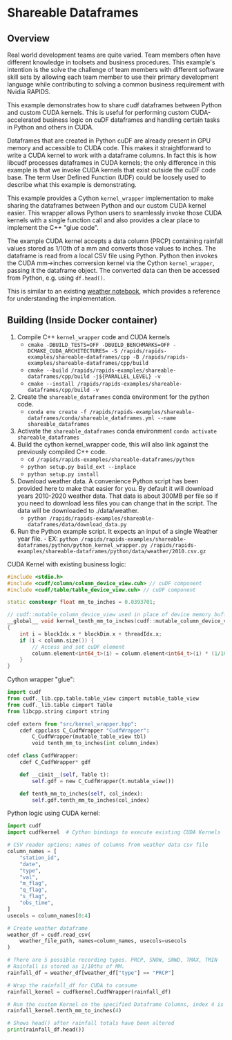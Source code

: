 # Shareable Dataframes
## Overview
Real world development teams are quite varied. Team members often have different knowledge in toolsets and business procedures. This example's intention is the solve the challenge of team members with different software skill sets by allowing each team member to use their primary development language while contributing to solving a common business requirement with Nvidia RAPIDS.

This example demonstrates how to share cudf dataframes between Python and custom CUDA kernels. This is useful for performing custom CUDA-accelerated business logic on cuDF dataframes and handling certain tasks in Python and others in CUDA.

Dataframes that are created in Python cuDF are already present in GPU memory and accessible to CUDA code. This makes it straightforward to write a CUDA kernel to work with a dataframe columns. In fact this is how libcudf processes dataframes in CUDA kernels; the only difference in this example is that we invoke CUDA kernels that exist outside the cuDF code base. The term User Defined Function (UDF) could be loosely used to describe what this example is demonstrating.

This example provides a Cython `kernel_wrapper` implementation to make sharing the dataframes between Python and our custom CUDA kernel easier. This wrapper allows Python users to seamlessly invoke those CUDA kernels with a single function call and also provides a clear place to implement the C++ "glue code".

The example CUDA kernel accepts a data column (PRCP) containing rainfall values stored as 1/10th of a mm and converts those values to inches. The dataframe is read from a local CSV file using Python. Python then invokes the CUDA mm->inches conversion kernel via the Cython `kernel_wrapper`, passing it the dataframe object. The converted data can then be accessed from Python, e.g. using `df.head()`.

This is similar to an existing [weather notebook](https://github.com/rapidsai/notebooks-contrib/blob/branch-0.19/intermediate_notebooks/examples/weather.ipynb), which provides a reference for understanding the implementation. 

## Building (Inside Docker container)

1. Compile C++ `kernel_wrapper` code and CUDA kernels
    - ```cmake -DBUILD_TESTS=OFF -DBUILD_BENCHMARKS=OFF -DCMAKE_CUDA_ARCHITECTURES= -S /rapids/rapids-examples/shareable-dataframes/cpp -B /rapids/rapids-examples/shareable-dataframes/cpp/build```
    - ```cmake --build /rapids/rapids-examples/shareable-dataframes/cpp/build -j${PARALLEL_LEVEL} -v```
    - ```cmake --install /rapids/rapids-examples/shareable-dataframes/cpp/build -v```
2. Create the `shareable_dataframes` conda environment for the python code. 
    - ```conda env create -f /rapids/rapids-examples/shareable-dataframes/conda/shareable_dataframes.yml --name shareable_dataframes```
3. Activate the `shareable_dataframes` conda environment ```conda activate shareable_dataframes```
4. Build the cython kernel_wrapper code, this will also link against the previously compiled C++ code.
    - ```cd /rapids/rapids-examples/shareable-dataframes/python```
    - ```python setup.py build_ext --inplace```
    - ```python setup.py install```
5. Download weather data. A convenience Python script has been provided here to make that easier for you. By default it will download years 2010-2020 weather data. That data is about 300MB per file so if you need to download less files you can change that in the script. The data will be downloaded to ./data/weather.
    - ```python /rapids/rapids-examples/shareable-dataframes/data/download_data.py```
6. Run the Python example script. It expects an input of a single Weather year file. - EX: ```python /rapids/rapids-examples/shareable-dataframes/python/python_kernel_wrapper.py /rapids/rapids-examples/shareable-dataframes/python/data/weather/2010.csv.gz```

CUDA Kernel with existing business logic:
``` cpp
#include <stdio.h>
#include <cudf/column/column_device_view.cuh> // cuDF component
#include <cudf/table/table_device_view.cuh> // cuDF component

static constexpr float mm_to_inches = 0.0393701;

// cudf::mutable_column_device_view used in place of device memory buffer
__global__ void kernel_tenth_mm_to_inches(cudf::mutable_column_device_view column)
{
    int i = blockIdx.x * blockDim.x + threadIdx.x;
    if (i < column.size()) {
        // Access and set cuDF element
        column.element<int64_t>(i) = column.element<int64_t>(i) * (1/10) * mm_to_inches;
    }
}
```

Cython wrapper "glue":
```python
import cudf
from cudf._lib.cpp.table.table_view cimport mutable_table_view
from cudf._lib.table cimport Table
from libcpp.string cimport string

cdef extern from "src/kernel_wrapper.hpp":
    cdef cppclass C_CudfWrapper "CudfWrapper":
        C_CudfWrapper(mutable_table_view tbl)
        void tenth_mm_to_inches(int column_index)

cdef class CudfWrapper:
    cdef C_CudfWrapper* gdf

    def __cinit__(self, Table t):
        self.gdf = new C_CudfWrapper(t.mutable_view())

    def tenth_mm_to_inches(self, col_index):
        self.gdf.tenth_mm_to_inches(col_index)
```

Python logic using CUDA kernel:
``` python
import cudf
import cudfkernel  # Cython bindings to execute existing CUDA Kernels

# CSV reader options; names of columns from weather data csv file
column_names = [
    "station_id",
    "date",
    "type",
    "val",
    "m_flag",
    "q_flag",
    "s_flag",
    "obs_time",
]
usecols = column_names[0:4]

# Create weather dataframe
weather_df = cudf.read_csv(
    weather_file_path, names=column_names, usecols=usecols
)

# There are 5 possible recording types. PRCP, SNOW, SNWD, TMAX, TMIN
# Rainfall is stored as 1/10ths of MM.
rainfall_df = weather_df[weather_df["type"] == "PRCP"]

# Wrap the rainfall_df for CUDA to consume
rainfall_kernel = cudfkernel.CudfWrapper(rainfall_df)  

# Run the custom Kernel on the specified Dataframe Columns, index 4 is the "val" column
rainfall_kernel.tenth_mm_to_inches(4)

# Shows head() after rainfall totals have been altered
print(rainfall_df.head())

```